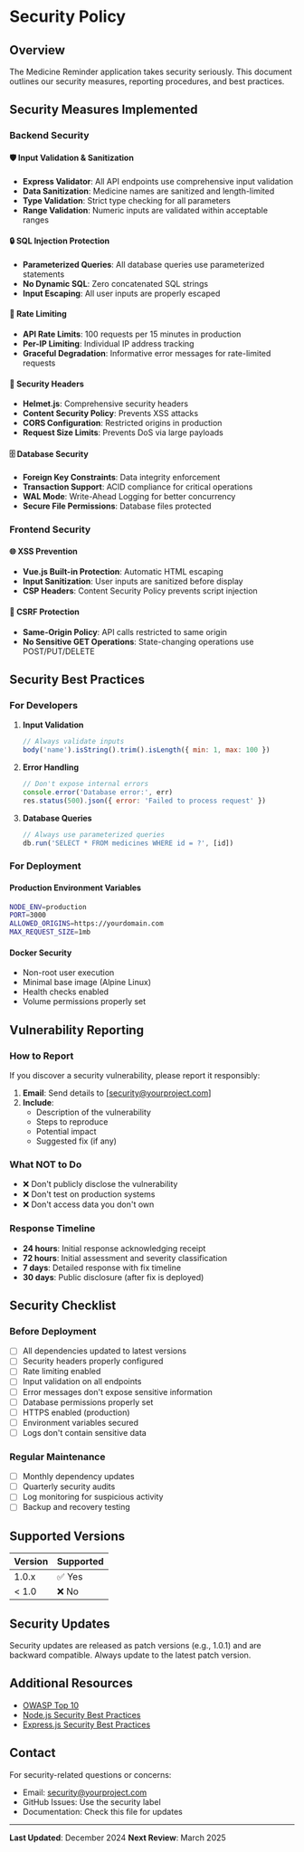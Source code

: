 # Security Policy

## Overview

The Medicine Reminder application takes security seriously. This document outlines our security measures, reporting procedures, and best practices.

## Security Measures Implemented

### Backend Security

#### 🛡️ **Input Validation & Sanitization**
- **Express Validator**: All API endpoints use comprehensive input validation
- **Data Sanitization**: Medicine names are sanitized and length-limited
- **Type Validation**: Strict type checking for all parameters
- **Range Validation**: Numeric inputs are validated within acceptable ranges

#### 🔒 **SQL Injection Protection**
- **Parameterized Queries**: All database queries use parameterized statements
- **No Dynamic SQL**: Zero concatenated SQL strings
- **Input Escaping**: All user inputs are properly escaped

#### 🚦 **Rate Limiting**
- **API Rate Limits**: 100 requests per 15 minutes in production
- **Per-IP Limiting**: Individual IP address tracking
- **Graceful Degradation**: Informative error messages for rate-limited requests

#### 🔐 **Security Headers**
- **Helmet.js**: Comprehensive security headers
- **Content Security Policy**: Prevents XSS attacks
- **CORS Configuration**: Restricted origins in production
- **Request Size Limits**: Prevents DoS via large payloads

#### 🗄️ **Database Security**
- **Foreign Key Constraints**: Data integrity enforcement
- **Transaction Support**: ACID compliance for critical operations
- **WAL Mode**: Write-Ahead Logging for better concurrency
- **Secure File Permissions**: Database files protected

### Frontend Security

#### 🌐 **XSS Prevention**
- **Vue.js Built-in Protection**: Automatic HTML escaping
- **Input Sanitization**: User inputs are sanitized before display
- **CSP Headers**: Content Security Policy prevents script injection

#### 🔄 **CSRF Protection**
- **Same-Origin Policy**: API calls restricted to same origin
- **No Sensitive GET Operations**: State-changing operations use POST/PUT/DELETE

## Security Best Practices

### For Developers

1. **Input Validation**
   ```javascript
   // Always validate inputs
   body('name').isString().trim().isLength({ min: 1, max: 100 })
   ```

2. **Error Handling**
   ```javascript
   // Don't expose internal errors
   console.error('Database error:', err)
   res.status(500).json({ error: 'Failed to process request' })
   ```

3. **Database Queries**
   ```javascript
   // Always use parameterized queries
   db.run('SELECT * FROM medicines WHERE id = ?', [id])
   ```

### For Deployment

#### Production Environment Variables
```bash
NODE_ENV=production
PORT=3000
ALLOWED_ORIGINS=https://yourdomain.com
MAX_REQUEST_SIZE=1mb
```

#### Docker Security
- Non-root user execution
- Minimal base image (Alpine Linux)
- Health checks enabled
- Volume permissions properly set

## Vulnerability Reporting

### How to Report

If you discover a security vulnerability, please report it responsibly:

1. **Email**: Send details to [security@yourproject.com]
2. **Include**: 
   - Description of the vulnerability
   - Steps to reproduce
   - Potential impact
   - Suggested fix (if any)

### What NOT to Do

- ❌ Don't publicly disclose the vulnerability
- ❌ Don't test on production systems
- ❌ Don't access data you don't own

### Response Timeline

- **24 hours**: Initial response acknowledging receipt
- **72 hours**: Initial assessment and severity classification
- **7 days**: Detailed response with fix timeline
- **30 days**: Public disclosure (after fix is deployed)

## Security Checklist

### Before Deployment

- [ ] All dependencies updated to latest versions
- [ ] Security headers properly configured
- [ ] Rate limiting enabled
- [ ] Input validation on all endpoints
- [ ] Error messages don't expose sensitive information
- [ ] Database permissions properly set
- [ ] HTTPS enabled (production)
- [ ] Environment variables secured
- [ ] Logs don't contain sensitive data

### Regular Maintenance

- [ ] Monthly dependency updates
- [ ] Quarterly security audits
- [ ] Log monitoring for suspicious activity
- [ ] Backup and recovery testing

## Supported Versions

| Version | Supported          |
| ------- | ------------------ |
| 1.0.x   | ✅ Yes             |
| < 1.0   | ❌ No              |

## Security Updates

Security updates are released as patch versions (e.g., 1.0.1) and are backward compatible. Always update to the latest patch version.

## Additional Resources

- [OWASP Top 10](https://owasp.org/www-project-top-ten/)
- [Node.js Security Best Practices](https://nodejs.org/en/docs/guides/security/)
- [Express.js Security Best Practices](https://expressjs.com/en/advanced/best-practice-security.html)

## Contact

For security-related questions or concerns:
- Email: security@yourproject.com
- GitHub Issues: Use the security label
- Documentation: Check this file for updates

---

**Last Updated**: December 2024
**Next Review**: March 2025